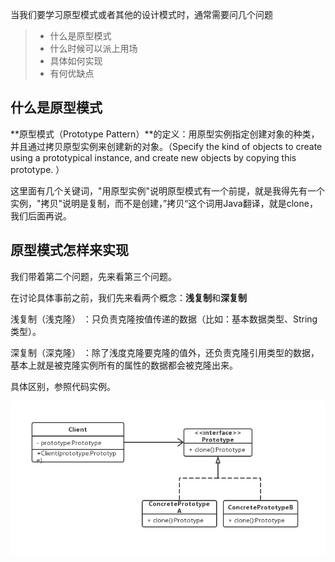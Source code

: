 当我们要学习原型模式或者其他的设计模式时，通常需要问几个问题
> - 什么是原型模式
> - 什么时候可以派上用场
> - 具体如何实现
> - 有何优缺点

## 什么是原型模式

**原型模式（Prototype Pattern）**的定义：用原型实例指定创建对象的种类，并且通过拷贝原型实例来创建新的对象。（Specify the kind of objects to create using a prototypical instance, and create new objects by copying this prototype. ）

这里面有几个关键词，"用原型实例"说明原型模式有一个前提，就是我得先有一个实例，"拷贝"说明是复制，而不是创建，”拷贝“这个词用Java翻译，就是clone，我们后面再说。


## 原型模式怎样来实现

我们带着第二个问题，先来看第三个问题。

在讨论具体事前之前，我们先来看两个概念：**浅复制**和**深复制**

浅复制（浅克隆） ：只负责克隆按值传递的数据（比如：基本数据类型、String类型）。

深复制（深克隆） ：除了浅度克隆要克隆的值外，还负责克隆引用类型的数据，基本上就是被克隆实例所有的属性的数据都会被克隆出来。

具体区别，参照代码实例。







![](../images/pattern_uml.png)









